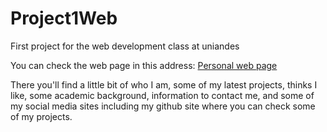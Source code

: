 # Project1Web
First project for the web development class at uniandes


You can check the web page in this address: [Personal web page](https://pry1web.herokuapp.com/)

There you'll find a little bit of who I am, some of my latest projects, thinks I like, some academic background, information to contact me, and some of my social media sites including my github site where you can check some of my projects.
